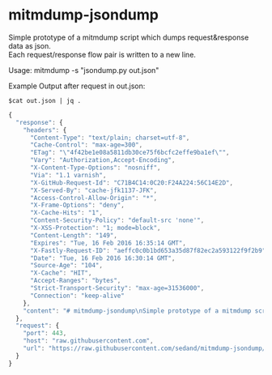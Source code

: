 # mitmdump-jsondump
Simple prototype of a mitmdump script which dumps request&amp;response data as json.  
Each request/response flow pair is written to a new line.

Usage: mitmdump -s "jsondump.py out.json"

Example Output after request in out.json:

```
$cat out.json | jq .
```
```javascript
{
  "response": {
    "headers": {
      "Content-Type": "text/plain; charset=utf-8",
      "Cache-Control": "max-age=300",
      "ETag": "\"4f42be1e08a5811db30ce75f6bcfc2effe9ba1ef\"",
      "Vary": "Authorization,Accept-Encoding",
      "X-Content-Type-Options": "nosniff",
      "Via": "1.1 varnish",
      "X-GitHub-Request-Id": "C71B4C14:0C20:F24A224:56C14E2D",
      "X-Served-By": "cache-jfk1137-JFK",
      "Access-Control-Allow-Origin": "*",
      "X-Frame-Options": "deny",
      "X-Cache-Hits": "1",
      "Content-Security-Policy": "default-src 'none'",
      "X-XSS-Protection": "1; mode=block",
      "Content-Length": "149",
      "Expires": "Tue, 16 Feb 2016 16:35:14 GMT",
      "X-Fastly-Request-ID": "aeffc0c0b1bd653a35d87f82ec2a593122f9f2b9",
      "Date": "Tue, 16 Feb 2016 16:30:14 GMT",
      "Source-Age": "104",
      "X-Cache": "HIT",
      "Accept-Ranges": "bytes",
      "Strict-Transport-Security": "max-age=31536000",
      "Connection": "keep-alive"
    },
    "content": "# mitmdump-jsondump\nSimple prototype of a mitmdump script which dumps request&amp;response data as json.  \nUsage: mitmdump -s \"jsondump.py out.json\"\n"
  },
  "request": {
    "port": 443,
    "host": "raw.githubusercontent.com",
    "url": "https://raw.githubusercontent.com/sedand/mitmdump-jsondump/master/README.md"
  }
}
```
